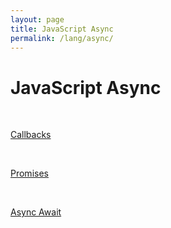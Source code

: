 ```yaml
---
layout: page
title: JavaScript Async
permalink: /lang/async/
---
```


# JavaScript Async


<br/>

[Callbacks](/lang/async/callbacks/)

<br/>

[Promises](/lang/async/promises/)

<br/>

[Async Await](/lang/async/async-await/)
